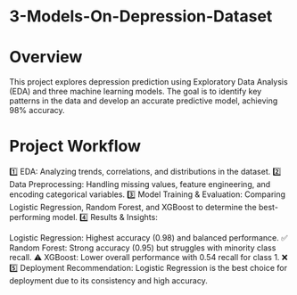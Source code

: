 # 3-Models-On-Depression-Dataset
# Overview
This project explores depression prediction using Exploratory Data Analysis (EDA) and three machine learning models. The goal is to identify key patterns in the data and develop an accurate predictive model, achieving 98% accuracy.
# Project Workflow
1️⃣ EDA: Analyzing trends, correlations, and distributions in the dataset.
2️⃣ Data Preprocessing: Handling missing values, feature engineering, and encoding categorical variables.
3️⃣ Model Training & Evaluation: Comparing Logistic Regression, Random Forest, and XGBoost to determine the best-performing model.
4️⃣ Results & Insights:

Logistic Regression: Highest accuracy (0.98) and balanced performance. ✅
Random Forest: Strong accuracy (0.95) but struggles with minority class recall. ⚠️
XGBoost: Lower overall performance with 0.54 recall for class 1. ❌
5️⃣ Deployment Recommendation: Logistic Regression is the best choice for deployment due to its consistency and high accuracy.
